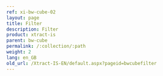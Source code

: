 ```yaml
---
ref: xi-bw-cube-02
layout: page
title: Filter
description: Filter
product: xtract-is
parent: bw-cube
permalink: /:collection/:path
weight: 2
lang: en_GB
old_url: /Xtract-IS-EN/default.aspx?pageid=bwcubefilter
---
```

